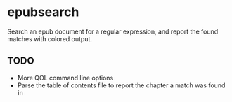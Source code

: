 # epubsearch

Search an epub document for a regular expression, and report the
found matches with colored output.

## TODO

* More QOL command line options
* Parse the table of contents file to report the chapter a match was found in
